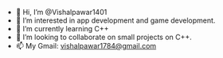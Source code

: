 - 👋 Hi, I’m @Vishalpawar1401
- 👀 I’m interested in app development and game development.
- 🌱 I’m currently learning C++
- 💞️ I’m looking to collaborate on small projects on C++.
- 📫 My Gmail: vishalpawar1784@gmail.com

<!---
Vishalpawar1401/Vishalpawar1401 is a ✨ special ✨ repository because its `README.md` (this file) appears on your GitHub profile.
You can click the Preview link to take a look at your changes.
--->

